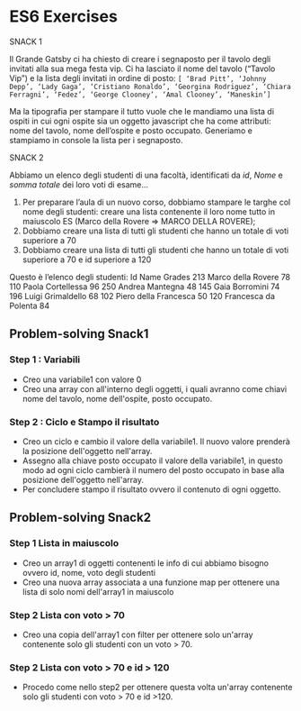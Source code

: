 # ES6 Exercises

SNACK 1

Il Grande Gatsby ci ha chiesto di creare i segnaposto per il tavolo degli invitati alla sua mega festa vip.
Ci ha lasciato il nome del tavolo (“Tavolo Vip”) e la lista degli invitati in ordine di posto: `[ ‘Brad Pitt’, ‘Johnny Depp’, ‘Lady Gaga’, ‘Cristiano Ronaldo’, ‘Georgina Rodriguez’, ‘Chiara Ferragni’, ‘Fedez’, ‘George Clooney’, ‘Amal Clooney’, ‘Maneskin’]`

Ma la tipografia per stampare il tutto vuole che le mandiamo una lista di ospiti in cui ogni ospite sia un oggetto javascript che ha come attributi: nome del tavolo, nome dell’ospite e posto occupato.
Generiamo e stampiamo in console la lista per i segnaposto.

SNACK 2

Abbiamo un elenco degli studenti di una facoltà, identificati da _id_, _Nome_ e _somma totale_ dei loro voti di esame...

1. Per preparare l’aula di un nuovo corso, dobbiamo stampare le targhe col nome degli studenti: creare una lista contenente il loro nome tutto in maiuscolo
ES (Marco della Rovere => MARCO DELLA ROVERE);
2. Dobbiamo creare una lista di tutti gli studenti che hanno un totale di voti superiore a 70
3. Dobbiamo creare una lista di tutti gli studenti che hanno un totale di voti superiore a 70 e id superiore a 120

Questo è l’elenco degli studenti:
Id  Name                Grades
213 Marco della Rovere      78
110 Paola Cortellessa       96
250 Andrea Mantegna         48
145 Gaia Borromini          74
196 Luigi Grimaldello       68
102 Piero della Francesca   50
120 Francesca da Polenta    84

## Problem-solving Snack1

### Step 1 : Variabili

* Creo una variabile1 con valore 0
* Creo una array con all'interno degli oggetti, i quali avranno come chiavi nome del tavolo, nome dell'ospite, posto occupato.

### Step 2 : Ciclo e Stampo il risultato
 
* Creo un ciclo e cambio il valore della variabile1. Il nuovo valore prenderà la posizione dell'oggetto nell'array. 
* Assegno alla chiave posto occupato il valore della variabile1, in questo modo ad ogni ciclo cambierà il numero del posto occupato in base alla posizione dell'oggetto nell'array.
* Per concludere stampo il risultato ovvero il contenuto di ogni oggetto.


## Problem-solving Snack2

### Step 1 Lista in maiuscolo

* Creo un array1 di oggetti contenenti le info di cui abbiamo bisogno ovvero id, nome, voto degli studenti
* Creo una nuova array associata a una funzione map per ottenere una lista di solo nomi dell'array1 in maiuscolo

### Step 2 Lista con voto > 70

* Creo una copia dell'array1 con filter per ottenere solo un'array contenente solo gli studenti con un voto > 70.

### Step 2 Lista con voto > 70 e id > 120

* Procedo come nello step2 per ottenere questa volta un'array contenente solo gli studenti con voto > 70 e id >120.